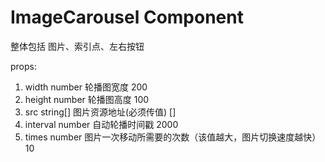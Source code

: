 # ImageCarousel Component

整体包括 图片、索引点、左右按钮

props:

1. width number 轮播图宽度 200
2. height number 轮播图高度 100
3. src string[] 图片资源地址(必须传值) []
4. interval number 自动轮播时间戳 2000
5. times number 图片一次移动所需要的次数（该值越大，图片切换速度越快） 10
